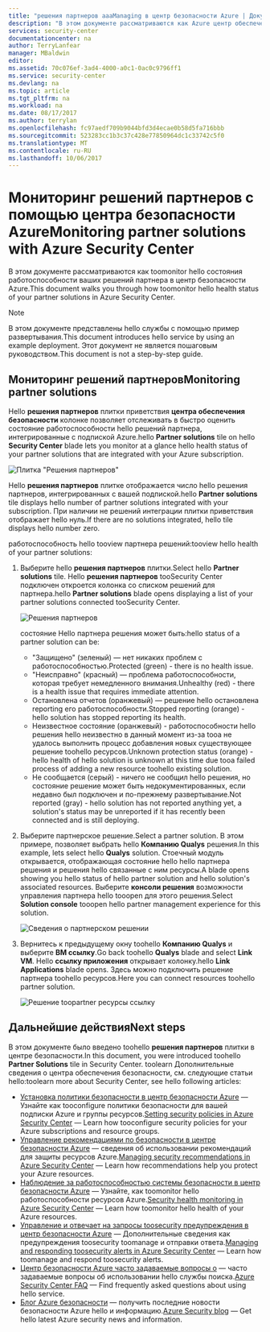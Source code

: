 ```yaml
---
title: "решения партнеров aaaManaging в центр безопасности Azure | Документы Microsoft"
description: "В этом документе рассматриваются как Azure центр обеспечения безопасности монитора на быстро оценить состояние работоспособности hello партнера решений для интеграции с подпиской Azure."
services: security-center
documentationcenter: na
author: TerryLanfear
manager: MBaldwin
editor: 
ms.assetid: 70c076ef-3ad4-4000-a0c1-0ac0c9796ff1
ms.service: security-center
ms.devlang: na
ms.topic: article
ms.tgt_pltfrm: na
ms.workload: na
ms.date: 08/17/2017
ms.author: terrylan
ms.openlocfilehash: fc97aedf709b9044bfd3d4ecae0b58d5fa716bbb
ms.sourcegitcommit: 523283cc1b3c37c428e77850964dc1c33742c5f0
ms.translationtype: MT
ms.contentlocale: ru-RU
ms.lasthandoff: 10/06/2017
---
```

# <a name="monitoring-partner-solutions-with-azure-security-center"></a><span data-ttu-id="c5299-103">Мониторинг решений партнеров с помощью центра безопасности Azure</span><span class="sxs-lookup"><span data-stu-id="c5299-103">Monitoring partner solutions with Azure Security Center</span></span>
<span data-ttu-id="c5299-104">В этом документе рассматриваются как toomonitor hello состояния работоспособности ваших решений партнера в центр безопасности Azure.</span><span class="sxs-lookup"><span data-stu-id="c5299-104">This document walks you through how toomonitor hello health status of your partner solutions in Azure Security Center.</span></span>

> [!NOTE]
> <span data-ttu-id="c5299-105">В этом документе представлены hello службы с помощью пример развертывания.</span><span class="sxs-lookup"><span data-stu-id="c5299-105">This document introduces hello service by using an example deployment.</span></span> <span data-ttu-id="c5299-106">Этот документ не является пошаговым руководством.</span><span class="sxs-lookup"><span data-stu-id="c5299-106">This document is not a step-by-step guide.</span></span>
>
>

## <a name="monitoring-partner-solutions"></a><span data-ttu-id="c5299-107">Мониторинг решений партнеров</span><span class="sxs-lookup"><span data-stu-id="c5299-107">Monitoring partner solutions</span></span>
<span data-ttu-id="c5299-108">Hello **решения партнеров** плитки приветствия **центра обеспечения безопасности** колонке позволяет отслеживать в быстро оценить состояние работоспособности hello решений партнера, интегрированные с подпиской Azure.</span><span class="sxs-lookup"><span data-stu-id="c5299-108">hello **Partner solutions** tile on hello **Security Center** blade lets you monitor at a glance hello health status of your partner solutions that are integrated with your Azure subscription.</span></span>

![Плитка "Решения партнеров"][1]

<span data-ttu-id="c5299-110">Hello **решения партнеров** плитке отображается число hello решения партнеров, интегрированных с вашей подпиской.</span><span class="sxs-lookup"><span data-stu-id="c5299-110">hello **Partner solutions** tile displays hello number of partner solutions integrated with your subscription.</span></span> <span data-ttu-id="c5299-111">При наличии не решений интеграции плитки приветствия отображает hello нуль.</span><span class="sxs-lookup"><span data-stu-id="c5299-111">If there are no solutions integrated, hello tile displays hello number zero.</span></span>

<span data-ttu-id="c5299-112">работоспособность hello tooview партнера решений:</span><span class="sxs-lookup"><span data-stu-id="c5299-112">tooview hello health of your partner solutions:</span></span>

1. <span data-ttu-id="c5299-113">Выберите hello **решения партнеров** плитки.</span><span class="sxs-lookup"><span data-stu-id="c5299-113">Select hello **Partner solutions** tile.</span></span> <span data-ttu-id="c5299-114">Hello **решения партнеров** tooSecurity Center подключен откроется колонка со списком решений для партнера.</span><span class="sxs-lookup"><span data-stu-id="c5299-114">hello **Partner solutions** blade opens displaying a list of your partner solutions connected tooSecurity Center.</span></span>

   ![Решения партнеров][3]

   <span data-ttu-id="c5299-116">состояние Hello партнера решения может быть:</span><span class="sxs-lookup"><span data-stu-id="c5299-116">hello status of a partner solution can be:</span></span>

   * <span data-ttu-id="c5299-117">"Защищено" (зеленый) — нет никаких проблем с работоспособностью.</span><span class="sxs-lookup"><span data-stu-id="c5299-117">Protected (green) - there is no health issue.</span></span>
   * <span data-ttu-id="c5299-118">"Неисправно" (красный) — проблема работоспособности, которая требует немедленного внимания.</span><span class="sxs-lookup"><span data-stu-id="c5299-118">Unhealthy (red) - there is a health issue that requires immediate attention.</span></span>
   * <span data-ttu-id="c5299-119">Остановлена отчетов (оранжевый) — решение hello остановлена reporting его работоспособности.</span><span class="sxs-lookup"><span data-stu-id="c5299-119">Stopped reporting (orange) - hello solution has stopped reporting its health.</span></span>
   * <span data-ttu-id="c5299-120">Неизвестное состояние (оранжевый) - работоспособности hello решения hello неизвестно в данный момент из-за tooa не удалось выполнить процесс добавления новых существующее решение toohello ресурсов.</span><span class="sxs-lookup"><span data-stu-id="c5299-120">Unknown protection status (orange) - hello health of hello solution is unknown at this time due tooa failed process of adding a new resource toohello existing solution.</span></span>
   * <span data-ttu-id="c5299-121">Не сообщается (серый) - ничего не сообщил hello решения, но состояние решение может быть недокументированных, если недавно был подключен и по-прежнему развертывание.</span><span class="sxs-lookup"><span data-stu-id="c5299-121">Not reported (gray) - hello solution has not reported anything yet, a solution's status may be unreported if it has recently been connected and is still deploying.</span></span>

2. <span data-ttu-id="c5299-122">Выберите партнерское решение.</span><span class="sxs-lookup"><span data-stu-id="c5299-122">Select a partner solution.</span></span> <span data-ttu-id="c5299-123">В этом примере, позволяет выбрать hello **Компанию Qualys** решения.</span><span class="sxs-lookup"><span data-stu-id="c5299-123">In this example, lets select hello **Qualys** solution.</span></span>  <span data-ttu-id="c5299-124">Стоечный модуль открывается, отображающая состояние hello hello партнера решения и решения hello связанные с ним ресурсы.</span><span class="sxs-lookup"><span data-stu-id="c5299-124">A blade opens showing you hello status of hello partner solution and hello solution's associated resources.</span></span> <span data-ttu-id="c5299-125">Выберите **консоли решения** возможности управления партнера hello tooopen для этого решения.</span><span class="sxs-lookup"><span data-stu-id="c5299-125">Select **Solution console** tooopen hello partner management experience for this solution.</span></span>

   ![Сведения о партнерском решении][4]
3. <span data-ttu-id="c5299-127">Вернитесь к предыдущему окну toohello **Компанию Qualys** и выберите **ВМ ссылку**.</span><span class="sxs-lookup"><span data-stu-id="c5299-127">Go back toohello **Qualys** blade and select **Link VM**.</span></span> <span data-ttu-id="c5299-128">Hello **ссылку приложения** открывает колонку.</span><span class="sxs-lookup"><span data-stu-id="c5299-128">hello **Link Applications** blade opens.</span></span> <span data-ttu-id="c5299-129">Здесь можно подключить решение партнера toohello ресурсов.</span><span class="sxs-lookup"><span data-stu-id="c5299-129">Here you can connect resources toohello partner solution.</span></span>

   ![Решение toopartner ресурсы ссылку][5]

## <a name="next-steps"></a><span data-ttu-id="c5299-131">Дальнейшие действия</span><span class="sxs-lookup"><span data-stu-id="c5299-131">Next steps</span></span>
<span data-ttu-id="c5299-132">В этом документе было введено toohello **решения партнеров** плитки в центре безопасности.</span><span class="sxs-lookup"><span data-stu-id="c5299-132">In this document, you were introduced toohello **Partner Solutions** tile in Security Center.</span></span> <span data-ttu-id="c5299-133">toolearn Дополнительные сведения о центра обеспечения безопасности, см. следующие статьи hello:</span><span class="sxs-lookup"><span data-stu-id="c5299-133">toolearn more about Security Center, see hello following articles:</span></span>

* <span data-ttu-id="c5299-134">[Установка политики безопасности в центр безопасности Azure](security-center-policies.md) — Узнайте как tooconfigure политики безопасности для вашей подписки Azure и группы ресурсов.</span><span class="sxs-lookup"><span data-stu-id="c5299-134">[Setting security policies in Azure Security Center](security-center-policies.md) — Learn how tooconfigure security policies for your Azure subscriptions and resource groups.</span></span>
* <span data-ttu-id="c5299-135">[Управление рекомендациями по безопасности в центре безопасности Azure](security-center-recommendations.md) — сведения об использовании рекомендаций для защиты ресурсов Azure.</span><span class="sxs-lookup"><span data-stu-id="c5299-135">[Managing security recommendations in Azure Security Center](security-center-recommendations.md) — Learn how recommendations help you protect your Azure resources.</span></span>
* <span data-ttu-id="c5299-136">[Наблюдение за работоспособностью системы безопасности в центр безопасности Azure](security-center-monitoring.md) — Узнайте, как toomonitor hello работоспособности ресурсов Azure.</span><span class="sxs-lookup"><span data-stu-id="c5299-136">[Security health monitoring in Azure Security Center](security-center-monitoring.md) — Learn how toomonitor hello health of your Azure resources.</span></span>
* <span data-ttu-id="c5299-137">[Управление и отвечает на запросы toosecurity предупреждения в центр безопасности Azure](security-center-managing-and-responding-alerts.md) — Дополнительные сведения как предупреждения toosecurity toomanage и отправки ответа.</span><span class="sxs-lookup"><span data-stu-id="c5299-137">[Managing and responding toosecurity alerts in Azure Security Center](security-center-managing-and-responding-alerts.md) — Learn how toomanage and respond toosecurity alerts.</span></span>
* <span data-ttu-id="c5299-138">[Центр безопасности Azure часто задаваемые вопросы о](security-center-faq.md) — часто задаваемые вопросы об использовании hello службы поиска.</span><span class="sxs-lookup"><span data-stu-id="c5299-138">[Azure Security Center FAQ](security-center-faq.md) — Find frequently asked questions about using hello service.</span></span>
* <span data-ttu-id="c5299-139">[Блог Azure безопасности](http://blogs.msdn.com/b/azuresecurity/) — получить последние новости безопасности Azure hello и информацию.</span><span class="sxs-lookup"><span data-stu-id="c5299-139">[Azure Security blog](http://blogs.msdn.com/b/azuresecurity/) — Get hello latest Azure security news and information.</span></span>

<!--Image references-->
[1]: ./media/security-center-partner-solutions/partner-solutions-tile.png
[3]: ./media/security-center-partner-solutions/partner-solutions.png
[4]: ./media/security-center-partner-solutions/partner-solutions-detail.png
[5]: ./media/security-center-partner-solutions/link-applications.png
